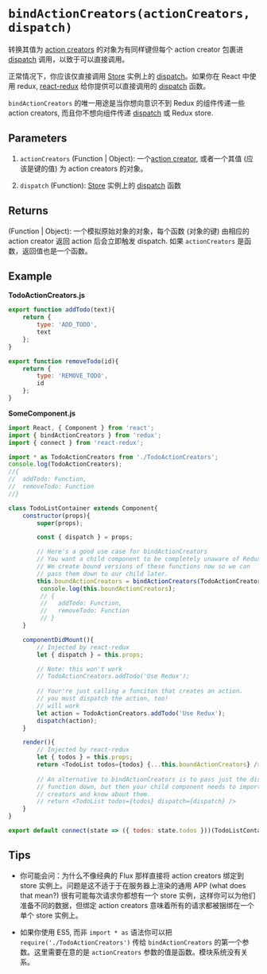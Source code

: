 # `bindActionCreators(actionCreators, dispatch)`
转换其值为 [action creators](../actions#action-creators) 的对象为有同样键但每个 action creator 包裹进 [dispatch]() 调用，以致于可以直接调用。

正常情况下，你应该仅直接调用 [Store]() 实例上的 [dispatch]()。如果你在 React 中使用 redux, [react-redux](https://github.com/gaearon/react-redux) 给你提供可以直接调用的 [dispatch]() 函数。

`bindActionCreators` 的唯一用途是当你想向意识不到 Redux 的组件传递一些 action creators, 而且你不想向组件传递 [dispatch]() 或 Redux store.

## Parameters

1. `actionCreators` (Function | Object): 一个[action creator](../actions#action-creators), 或者一个其值 (应该是键的值) 为 action creators 的对象。

2. `dispatch` (Function): [Store]() 实例上的 [dispatch]() 函数

## Returns

(Function | Object): 一个模拟原始对象的对象，每个函数 (对象的键) 由相应的 action creator 返回 action 后会立即触发 dispatch. 如果 `actionCreators` 是函数，返回值也是一个函数。

## Example

__TodoActionCreators.js__

```js
export function addTodo(text){
    return {
        type: 'ADD_TODO',
        text
    };
}

export function removeTodo(id){
    return {
        type: 'REMOVE_TODO',
        id
    };
}
```

__SomeComponent.js__

```js
import React, { Component } from 'react';
import { bindActionCreators } from 'redux';
import { connect } from 'react-redux';

import * as TodoActionCreators from './TodoActionCreators';
console.log(TodoActionCreators);
//{
//  addTodo: Function,
//  removeTodo: Function
//}

class TodoListContainer extends Component{
    constructor(props){
        super(props);

        const { dispatch } = props;

        // Here's a good use case for bindActionCreators
        // You want a child component to be completely unaware of Redux
        // We create bound versions of these functions now so we can
        // pass them down to our child later.
        this.boundActionCreators = bindActionCreators(TodoActionCreators, dispatch);
         console.log(this.boundActionCreators);
         // {
         //   addTodo: Function,
         //   removeTodo: Function
         // }
    }

    componentDidMount(){
        // Injected by react-redux
        let { dispatch } = this.props;

        // Note: this won't work
        // TodoActionCreators.addTodo('Use Redux');
        
        // Your're just calling a funciton that creates an action.
        // you must dispatch the action, too!
        // will work
        let action = TodoActionCreators.addTodo('Use Redux');
        dispatch(action);
    }

    render(){
        // Injected by react-redux
        let { todos } = this.props;
        return <TodoList todos={todos} {...this.boundActionCreators} />
        
        // An alternative to bindActionCreators is to pass just the dispatch
        // function down, but then your child component needs to import action
        // creators and know about them.
        // return <TodoList todos={todos} dispatch={dispatch} />
    }
}

export default connect(state => ({ todos: state.todos }))(TodoListContainers);
```

## Tips

- 你可能会问：为什么不像经典的 Flux 那样直接将 action creators 绑定到 store 实例上。问题是这不适于于在服务器上渲染的通用 APP (what does that mean?) 很有可能每次请求你都想有一个 store 实例，这样你可以为他们准备不同的数据，但绑定 action creators 意味着所有的请求都被捆绑在一个单个 store 实例上。<!-- ? 一个应用程序应该只能有一个 store -->

- 如果你使用 ES5, 而非 `import * as` 语法你可以把 `require('./TodoActionCreators')` 传给 `bindActionCreators` 的第一个参数。这里需要在意的是 `actionCreators` 参数的值是函数。模块系统没有关系。 <!-- JavaScript Lang -->